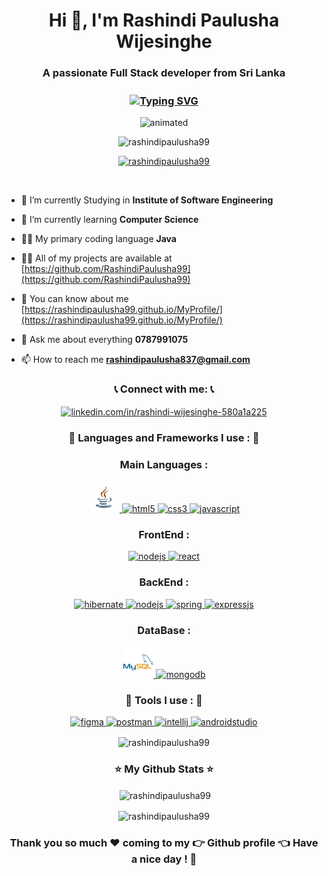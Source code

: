 <h1 align="center">Hi 👋, I'm Rashindi Paulusha Wijesinghe</h1>

<h3 align="center">A passionate Full Stack developer from Sri Lanka</h3>

<h3 align="center"><a href="https://git.io/typing-svg" align="center"><img align="center" src="https://readme-typing-svg.herokuapp.com?font=Fira+Code&size=25&duration=4000&center=true&vCenter=true&width=435&lines=Software+Developer;Software+Designer;Dancer" alt="Typing SVG" style="max-width:100%" /></a></h3>

<p align="center"><img src="https://res.cloudinary.com/practicaldev/image/fetch/s--2bZIjPGC--/c_limit%2Cf_auto%2Cfl_progressive%2Cq_66%2Cw_880/https://dev-to-uploads.s3.amazonaws.com/i/d4tvukbt5mra37cvwklk.gif" alt="animated" /></p>

<p align="center"> <img src="https://komarev.com/ghpvc/?username=rashindipaulusha99&label=Profile%20views&color=0e75b6&style=flat" alt="rashindipaulusha99" /> </p>

<p align="center"> <a href="https://github.com/ryo-ma/github-profile-trophy"><img src="https://github-profile-trophy.vercel.app/?username=rashindipaulusha99" alt="rashindipaulusha99" /></a> </p>

<p align="center"> <a href="https://twitter.com/" target="blank"><img src="https://img.shields.io/twitter/follow/?logo=twitter&style=for-the-badge" alt="" /></a> </p>

- 🔭 I’m currently Studying in **Institute of Software Engineering**

- 🌱 I’m currently learning **Computer Science**

- 👨‍🎓 My primary coding language **Java**

- 👨‍💻 All of my projects are available at [https://github.com/RashindiPaulusha99](https://github.com/RashindiPaulusha99)

- 📝 You can know about me [https://rashindipaulusha99.github.io/MyProfile/](https://rashindipaulusha99.github.io/MyProfile/)

- 💬 Ask me about everything **0787991075**

- 📫 How to reach me **rashindipaulusha837@gmail.com**

<h3 align="center"> 📞 Connect with me: 📞</h3>
<p align="center">
<a href="https://linkedin.com/in/linkedin.com/in/rashindi-wijesinghe-580a1a225" target="blank"><img align="center" src="https://raw.githubusercontent.com/rahuldkjain/github-profile-readme-generator/master/src/images/icons/Social/linked-in-alt.svg" alt="linkedin.com/in/rashindi-wijesinghe-580a1a225" height="30" width="40" /></a>
</p>

<h3 align="center" style="çolor:red"> 📗 Languages and Frameworks I use : 📗</h3>
<h3 align="center">Main Languages :</h3>
<p align="center"> <a href="https://www.java.com" target="_blank" rel="noreferrer"> <img src="https://raw.githubusercontent.com/Deathopex/Deathopex/main/java.gif" alt="java" width="50" height="50"/> </a> <a href="https://www.w3.org/html/" target="_blank" rel="noreferrer"> <img src="https://media1.giphy.com/media/XAxylRMCdpbEWUAvr8/giphy.gif?cid=ecf05e47bn8pjmcdx7itr2xrq8sdk3esyev1o145jlrfbp8m&rid=giphy.gif&ct=s" alt="html5" width="50" height="50"/> </a> <a href="https://www.w3schools.com/css/" target="_blank" rel="noreferrer"> <img src="https://media4.giphy.com/media/fsEaZldNC8A1PJ3mwp/giphy.gif?cid=ecf05e47x9scanwn6zzt02wi3ygh5kxcx71sa35ltdao6f73&rid=giphy.gif&ct=s" alt="css3" width="50" height="50"/> </a>  <a href="https://developer.mozilla.org/en-US/docs/Web/JavaScript" target="_blank" rel="noreferrer"> <img src="https://media3.giphy.com/media/ln7z2eWriiQAllfVcn/giphy.gif?cid=6c09b952idha5aup76uk729ej5nrwowvv34ttf3qw7t6wcwp&rid=giphy.gif&ct=s" alt="javascript" width="50" height="50"/> </a>  </p>
  
<h3 align="center">FrontEnd :</h3>
<p align="center"> <a href="https://getbootstrap.com/" target="_blank" rel="noreferrer"> <img src="https://media0.giphy.com/media/Sr8xDpMwVKOHUWDVRD/giphy.gif?cid=ecf05e478rkfbb3qwezsr9os6lxsaiou4jsa1u18g2wyl6k3&rid=giphy.gif&ct=s" alt="nodejs" width="50" height="50"/> </a> <a href="https://reactjs.org/" target="_blank" rel="noreferrer"> <img src="https://media3.giphy.com/media/eNAsjO55tPbgaor7ma/giphy.gif?cid=ecf05e47t53h81bs9yr8liiu2p187xeasf1t7e3f6gor8zr1&rid=giphy.gif&ct=s" alt="react" width="50" height="50"/> </a> </p>
 
<h3 align="center">BackEnd :</h3>
<p align="center"> <a href="https://hibernate.org/" target="_blank" rel="noreferrer"> <img src="https://cdn.worldvectorlogo.com/logos/hibernate.svg" alt="hibernate" width="50" height="50"/> </a> <a href="https://nodejs.org" target="_blank" rel="noreferrer"> <img src="https://media4.giphy.com/media/kdFc8fubgS31b8DsVu/giphy.gif?cid=ecf05e475jk5rg26q4p1cwmch9ixcra0k1insfp40j0bce1l&rid=giphy.gif&ct=s" alt="nodejs" width="50" height="50"/> </a> <a href="https://spring.io/" target="_blank" rel="noreferrer"> <img src="https://cdn.worldvectorlogo.com/logos/spring-3.svg" alt="spring" width="50" height="50"/> </a> <a href="https://expressjs.com/" target="_blank" rel="noreferrer"> <img src="https://cdn.worldvectorlogo.com/logos/express-109.svg" alt="expressjs" width="50" height="50"/> </a> </p>

<h3 align="center">DataBase :</h3>
<p align="center"> <a href="https://www.mysql.com/" target="_blank" rel="noreferrer"> <img src="https://raw.githubusercontent.com/devicons/devicon/master/icons/mysql/mysql-original-wordmark.svg" alt="mysql" width="50" height="50"/> </a> <a href="https://www.mongodb.com/" target="_blank" rel="noreferrer"> <img src="https://media1.giphy.com/media/tAjb5pyCEBhEb8jWxC/giphy.gif?cid=ecf05e47ta5w4grjrt66681t949me4y88e9i3bhz0fkd7z0z&rid=giphy.gif&ct=s" alt="mongodb" width="50" height="50"/> </a>  </p>

<h3 align="center"> 📌 Tools I use : 📌</h3>
<p align="center"> <a href="https://www.w3schools.com/css/" target="_blank" rel="noreferrer"> <a href="https://www.figma.com/" target="_blank" rel="noreferrer"> <img src="https://www.vectorlogo.zone/logos/figma/figma-icon.svg" alt="figma" width="50" height="50"/> </a> <a href="https://postman.com" target="_blank" rel="noreferrer"> <img src="https://www.vectorlogo.zone/logos/getpostman/getpostman-icon.svg" alt="postman" width="50" height="50"/> </a> <a href="https://www.jetbrains.com/" target="_blank" rel="noreferrer"> <img src="https://vectorwiki.com/images/ZgSyR__intellij-idea.svg" alt="intellij" width="50" height="50"/> </a> <a href="https://developer.android.com/" target="_blank" rel="noreferrer"> <img src="https://cdn.worldvectorlogo.com/logos/android-studio-1.svg" alt="androidstudio" width="60" height="60"/> </a> </p>

<p align="center"><img align="center" src="https://github-readme-stats.vercel.app/api/top-langs?username=rashindipaulusha99&show_icons=true&locale=en&layout=compact&theme=gotham" alt="rashindipaulusha99" /></p>

<h3 align="center"> ⭐ My Github Stats ⭐</h3>
<p align="center">&nbsp;<img align="center" src="https://github-readme-stats.vercel.app/api?username=rashindipaulusha99&show_icons=true&locale=en&theme=gotham" alt="rashindipaulusha99" /></p>

<p align="center"><img align="center" src="https://github-readme-streak-stats.herokuapp.com/?user=rashindipaulusha99&theme=gotham" alt="rashindipaulusha99" /></p>

<h3 align="center">Thank you so much ❤️ coming to my 👉 Github profile 👈  Have a nice day ! 👋</h3>
